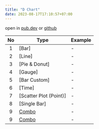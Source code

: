 ```yaml
---
title: "D Chart"
date: 2023-08-17T17:10:57+07:00
---
```


open in [pub.dev](https://pub.dev/packages/d_chart) or [github](https://github.com/indratrisnar/d_chart)

| No  | Type                                                    | Example |
| :-: | ------------------------------------------------------- | ------- |
|  1  | [Bar]                                                   | -       |
|  2  | [Line]                                                  | -       |
|  3  | [Pie & Donut]                                           | -       |
|  4  | [Gauge]                                                 | -       |
|  5  | [Bar Custom]                                            | -       |
|  6  | [Time]                                                  | -       |
|  7  | [Scatter Plot (Point)]                                  | -       |
|  8  | [Single Bar]                                            | -       |
|  9  | [Combo](https://flutterdlux.netlify.app/d_chart_combo/) | -       |
|  9  | [Combo](http://localhost:1313/dot/site/d_chart_combo/)  | -       |
